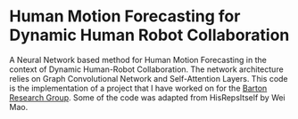 # Human Motion Forecasting for Dynamic Human Robot Collaboration
A Neural Network based method for Human Motion Forecasting in the context of Dynamic Human-Robot Collaboration. The network architecture relies on Graph Convolutional Network and Self-Attention Layers. This code is the implementation of a project that I have worked on for the [Barton Research Group](https://brg.engin.umich.edu/research/robotic-smart-manufacturing). Some of the code was adapted from HisRepsItself by Wei Mao.
